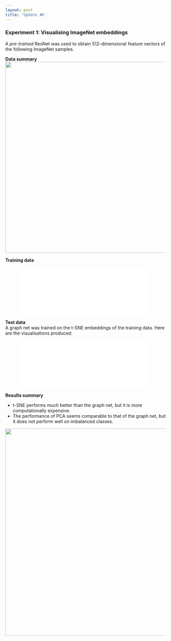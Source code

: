 ```yaml
---
layout: post
title: 'Update #6'
---
```

### Experiment 1: Visualising ImageNet embeddings
A _pre-trained_ ResNet was used to obtain 512-dimensional feature vectors of the following ImageNet samples.

__Data summary__
<img src="{{ site.baseurl }}/public/update_6/summary.png" width="600">

__Training data__
<center>
<iframe class="slideshow-iframe" src="{{ site.baseurl }}/slides/update_6_1.html"
style="width:80%" frameborder="0" scrolling="no" onload="resizeIframe(this)"></iframe>
</center>

__Test data__ <br>
A graph net was trained on the t-SNE embeddings of the training data. Here are the visualisations produced:

<center>
<iframe class="slideshow-iframe" src="{{ site.baseurl }}/slides/update_6_2.html"
style="width:80%" frameborder="0" scrolling="no" onload="resizeIframe(this)"></iframe>
</center>

__Results summary__
* t-SNE performs much better than the graph net, but it is more computationally expensive.
* The performance of PCA seems comparable to that of the graph net, but it does not perform well on imbalanced classes. 

<center><img src="{{ site.baseurl }}/public/update_6/stats.png" width="650"></center>
